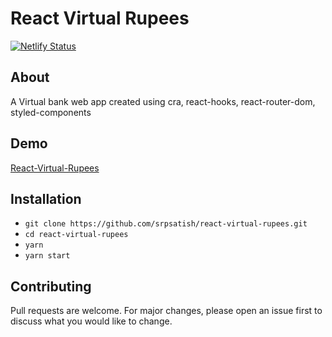 # React Virtual Rupees
[![Netlify Status](https://api.netlify.com/api/v1/badges/7a244b6e-c058-4edd-95b9-280901ca132a/deploy-status)](https://app.netlify.com/sites/sleepy-brahmagupta-458f9e/deploys)

## About

A Virtual bank web app created using cra, react-hooks, react-router-dom, styled-components


## Demo 
[React-Virtual-Rupees](https://sleepy-brahmagupta-458f9e.netlify.app/)


## Installation
* `git clone https://github.com/srpsatish/react-virtual-rupees.git`
* `cd react-virtual-rupees`
* `yarn`
* `yarn start`


## Contributing
Pull requests are welcome. For major changes, please open an issue first to discuss what you would like to change.

